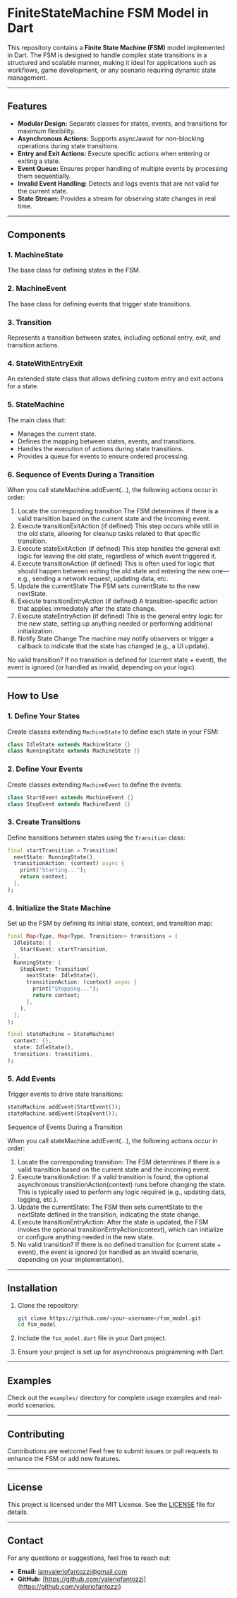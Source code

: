 # FiniteStateMachine FSM Model in Dart

This repository contains a **Finite State Machine (FSM)** model implemented in Dart. The FSM is designed to handle complex state transitions in a structured and scalable manner, making it ideal for applications such as workflows, game development, or any scenario requiring dynamic state management.

---

## **Features**

- **Modular Design:** Separate classes for states, events, and transitions for maximum flexibility.
- **Asynchronous Actions:** Supports async/await for non-blocking operations during state transitions.
- **Entry and Exit Actions:** Execute specific actions when entering or exiting a state.
- **Event Queue:** Ensures proper handling of multiple events by processing them sequentially.
- **Invalid Event Handling:** Detects and logs events that are not valid for the current state.
- **State Stream:** Provides a stream for observing state changes in real time.

---

## **Components**

### 1. **MachineState**

The base class for defining states in the FSM.

### 2. **MachineEvent**

The base class for defining events that trigger state transitions.

### 3. **Transition**

Represents a transition between states, including optional entry, exit, and transition actions.

### 4. **StateWithEntryExit**

An extended state class that allows defining custom entry and exit actions for a state.

### 5. **StateMachine**

The main class that:

- Manages the current state.
- Defines the mapping between states, events, and transitions.
- Handles the execution of actions during state transitions.
- Provides a queue for events to ensure ordered processing.

### 6. **Sequence of Events During a Transition**

When you call stateMachine.addEvent(...), the following actions occur in order:

1. Locate the corresponding transition
   The FSM determines if there is a valid transition based on the current state and the incoming event.
2. Execute transitionExitAction (if defined)
   This step occurs while still in the old state, allowing for cleanup tasks related to that specific transition.
3. Execute stateExitAction (if defined)
   This step handles the general exit logic for leaving the old state, regardless of which event triggered it.
4. Execute transitionAction (if defined)
   This is often used for logic that should happen between exiting the old state and entering the new one— e.g., sending a network request, updating data, etc.
5. Update the currentState
   The FSM sets currentState to the new nextState.
6. Execute transitionEntryAction (if defined)
   A transition-specific action that applies immediately after the state change.
7. Execute stateEntryAction (if defined)
   This is the general entry logic for the new state, setting up anything needed or performing additional initialization.
8. Notify State Change
   The machine may notify observers or trigger a callback to indicate that the state has changed (e.g., a UI update).

No valid transition?
If no transition is defined for (current state + event), the event is ignored (or handled as invalid, depending on your logic).

---

## **How to Use**

### **1. Define Your States**

Create classes extending `MachineState` to define each state in your FSM:

```dart
class IdleState extends MachineState {}
class RunningState extends MachineState {}
```

### **2. Define Your Events**

Create classes extending `MachineEvent` to define the events:

```dart
class StartEvent extends MachineEvent {}
class StopEvent extends MachineEvent {}
```

### **3. Create Transitions**

Define transitions between states using the `Transition` class:

```dart
final startTransition = Transition(
  nextState: RunningState(),
  transitionAction: (context) async {
    print("Starting...");
    return context;
  },
);
```

### **4. Initialize the State Machine**

Set up the FSM by defining its initial state, context, and transition map:

```dart
final Map<Type, Map<Type, Transition>> transitions = {
  IdleState: {
    StartEvent: startTransition,
  },
  RunningState: {
    StopEvent: Transition(
      nextState: IdleState(),
      transitionAction: (context) async {
        print("Stopping...");
        return context;
      },
    ),
  },
};

final stateMachine = StateMachine(
  context: {},
  state: IdleState(),
  transitions: transitions,
);
```

### **5. Add Events**

Trigger events to drive state transitions:

```dart
stateMachine.addEvent(StartEvent());
stateMachine.addEvent(StopEvent());
```

Sequence of Events During a Transition

When you call stateMachine.addEvent(...), the following actions occur in order:

1. Locate the corresponding transition:
   The FSM determines if there is a valid transition based on the current state and the incoming event.
2. Execute transitionAction:
   If a valid transition is found, the optional asynchronous transitionAction(context) runs before changing the state. This is typically used to perform any logic required (e.g., updating data, logging, etc.).
3. Update the currentState:
   The FSM then sets currentState to the nextState defined in the transition, indicating the state change.
4. Execute transitionEntryAction:
   After the state is updated, the FSM invokes the optional transitionEntryAction(context), which can initialize or configure anything needed in the new state.
5. No valid transition?
   If there is no defined transition for (current state + event), the event is ignored (or handled as an invalid scenario, depending on your implementation).

---

## **Installation**

1. Clone the repository:

   ```bash
   git clone https://github.com/<your-username>/fsm_model.git
   cd fsm_model
   ```

2. Include the `fsm_model.dart` file in your Dart project.

3. Ensure your project is set up for asynchronous programming with Dart.

---

## **Examples**

Check out the `examples/` directory for complete usage examples and real-world scenarios.

---

## **Contributing**

Contributions are welcome! Feel free to submit issues or pull requests to enhance the FSM or add new features.

---

## **License**

This project is licensed under the MIT License. See the [LICENSE](LICENSE) file for details.

---

## **Contact**

For any questions or suggestions, feel free to reach out:

- **Email:** [iamvaleriofantozzi@gmail.com](mailto:iamvaleriofantozzi@gmail.com)
- **GitHub:** [https://github.com/valeriofantozzi](https://github.com/valeriofantozzi)
